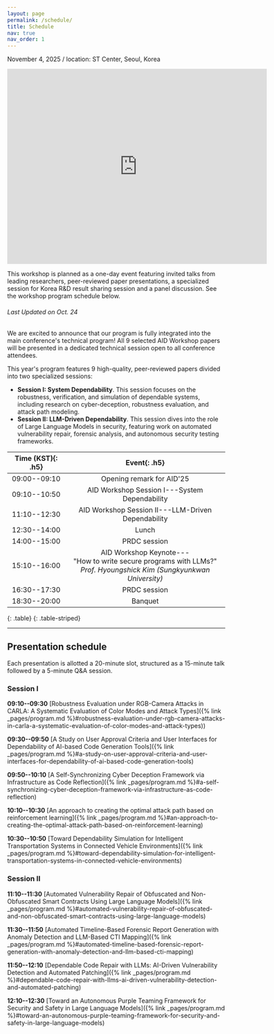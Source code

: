 ```yaml
---
layout: page
permalink: /schedule/
title: Schedule
nav: true
nav_order: 1
---
```



November 4, 2025 / location: ST Center, Seoul, Korea

<iframe src="https://www.google.com/maps/embed?pb=!1m14!1m8!1m3!1d791.326472554206!2d127.03074799999999!3d37.500703!3m2!1i1024!2i768!4f13.1!3m3!1m2!1s0x357ca157de00cbb3%3A0xe5266ee55f1d179e!2z7ZWc6rWt6rO87ZWZ6riw7Iig7ZqM6rSA!5e0!3m2!1sko!2skr!4v1761018043335!5m2!1sko!2skr" width="600" height="450" style="border:0;" allowfullscreen="" loading="lazy" referrerpolicy="no-referrer-when-downgrade"></iframe>

This workshop is planned as a one-day event featuring invited talks from leading researchers, peer-reviewed paper presentations, a specialized session for Korea R&D result sharing session and a panel discussion. See the workshop program schedule below.


###### Last Updated on Oct. 24
We are excited to announce that our program is fully integrated into the main conference's technical program! All 9 selected AID Workshop papers will be presented in a dedicated technical session open to all conference attendees.

This year's program features 9 high-quality, peer-reviewed papers divided into two specialized sessions:
- **Session I: System Dependability**. This session focuses on the robustness, verification, and simulation of dependable systems, including research on cyber-deception, robustness evaluation, and attack path modeling.
- **Session II: LLM-Driven Dependability**. This session dives into the role of Large Language Models in security, featuring work on automated vulnerability repair, forensic analysis, and autonomous security testing frameworks.

| **Time (KST)**{: .h5} | **Event**{: .h5} |
| :-----: | :-----: |
| 09:00--09:10  | Opening remark for AID'25 |
| 09:10--10:50  | AID Workshop Session I---System Dependability |
| 11:10--12:30  | AID Workshop Session II---LLM-Driven Dependability |
| 12:30--14:00  | Lunch |
| 14:00--15:00  | PRDC session |
| 15:10--16:00  | AID Workshop Keynote---<br>"How to write secure programs with LLMs?"<br>*Prof. Hyoungshick Kim (Sungkyunkwan University)*
| 16:30--17:30  | PRDC session |
| 18:30--20:00	| Banquet |
{: .table}
{: .table-striped}


------

## Presentation schedule
Each presentation is allotted a 20-minute slot, structured as a 15-minute talk followed by a 5-minute Q&A session.

### Session I
**09:10--09:30** [Robustness Evaluation under RGB-Camera Attacks in CARLA: A Systematic Evaluation of Color Modes and Attack Types]({% link _pages/program.md %}#robustness-evaluation-under-rgb-camera-attacks-in-carla-a-systematic-evaluation-of-color-modes-and-attack-types))

**09:30--09:50** [A Study on User Approval Criteria and User Interfaces for Dependability of AI-based Code Generation Tools]({% link _pages/program.md %}#a-study-on-user-approval-criteria-and-user-interfaces-for-dependability-of-ai-based-code-generation-tools)

**09:50--10:10** [A Self-Synchronizing Cyber Deception Framework via Infrastructure as Code Reflection]({% link _pages/program.md %}#a-self-synchronizing-cyber-deception-framework-via-infrastructure-as-code-reflection)

**10:10--10:30** [An approach to creating the optimal attack path based on reinforcement learning]({% link _pages/program.md %}#an-approach-to-creating-the-optimal-attack-path-based-on-reinforcement-learning)

**10:30--10:50** [Toward Dependability Simulation for Intelligent Transportation Systems in Connected Vehicle Environments]({% link _pages/program.md %}#toward-dependability-simulation-for-intelligent-transportation-systems-in-connected-vehicle-environments)

### Session II

**11:10--11:30** [Automated Vulnerability Repair of Obfuscated and Non-Obfuscated Smart Contracts Using Large Language Models]({% link _pages/program.md %}#automated-vulnerability-repair-of-obfuscated-and-non-obfuscated-smart-contracts-using-large-language-models)

**11:30--11:50** [Automated Timeline-Based Forensic Report Generation with Anomaly Detection and LLM-Based CTI Mapping]({% link _pages/program.md %}#automated-timeline-based-forensic-report-generation-with-anomaly-detection-and-llm-based-cti-mapping)

**11:50--12:10** [Dependable Code Repair with LLMs: AI-Driven Vulnerability Detection and Automated Patching]({% link _pages/program.md %}#dependable-code-repair-with-llms-ai-driven-vulnerability-detection-and-automated-patching)

**12:10--12:30** [Toward an Autonomous Purple Teaming Framework for Security and Safety in Large Language Models]({% link _pages/program.md %}#toward-an-autonomous-purple-teaming-framework-for-security-and-safety-in-large-language-models)